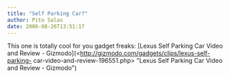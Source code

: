 ```yaml
---
title: "Self Parking Car?"
author: Pito Salas
date: 2006-08-26T13:51:17
---
```


This one is totally cool for you gadget freaks: [Lexus Self Parking Car Video
and Review - Gizmodo](<http://gizmodo.com/gadgets/clips/lexus-self-parking-
car-video-and-review-196551.php> "Lexus Self Parking Car Video and Review -
Gizmodo")


